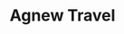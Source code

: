 ---
title: "Agnew Travel"
address: "15, Tannaghmore North Rd, Lurgan, Craigavon, Co. Armagh BT67 9JA"
tel: "028 3832 6755"
county: "Armagh"
category: "Bus Services"
type: "Content"
lat: "054.4819130000"
lng: "-006.3417110000"
---